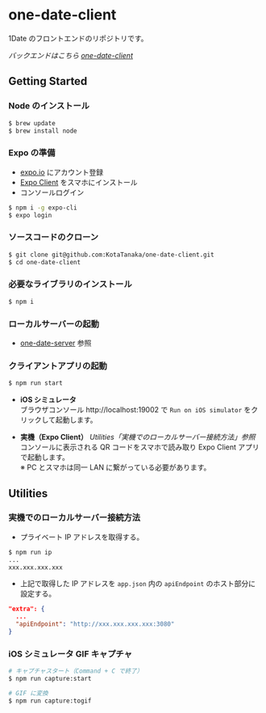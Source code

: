 # one-date-client

1Date のフロントエンドのリポジトリです。

_バックエンドはこちら [one-date-client](https://github.com/KotaTanaka/one-date-server)_

## Getting Started

### Node のインストール

```bash
$ brew update
$ brew install node
```

### Expo の準備

- [expo.io](https://expo.io) にアカウント登録
- [Expo Client](https://itunes.apple.com/jp/app/expo-client/id982107779) をスマホにインストール
- コンソールログイン

```bash
$ npm i -g expo-cli
$ expo login
```

### ソースコードのクローン

```bash
$ git clone git@github.com:KotaTanaka/one-date-client.git
$ cd one-date-client
```

### 必要なライブラリのインストール

```bash
$ npm i
```

### ローカルサーバーの起動

- [one-date-server](https://github.com/KotaTanaka/one-date-server) 参照

### クライアントアプリの起動

```bash
$ npm run start
```

- **iOS シミュレータ**  
  ブラウザコンソール http://localhost:19002 で `Run on iOS simulator` をクリックして起動します。

- **実機（Expo Client）** _Utilities「実機でのローカルサーバー接続方法」参照_
  コンソールに表示される QR コードをスマホで読み取り Expo Client アプリで起動します。  
  ※ PC とスマホは同一 LAN に繋がっている必要があります。

## Utilities

### 実機でのローカルサーバー接続方法

- プライベート IP アドレスを取得する。

```bash
$ npm run ip
...
xxx.xxx.xxx.xxx
```

- 上記で取得した IP アドレスを `app.json` 内の `apiEndpoint` のホスト部分に設定する。

```json
"extra": {
  ...
  "apiEndpoint": "http://xxx.xxx.xxx.xxx:3080"
}
```

### iOS シミュレータ GIF キャプチャ

```bash
# キャプチャスタート（Command + C で終了）
$ npm run capture:start

# GIF に変換
$ npm run capture:togif
```
